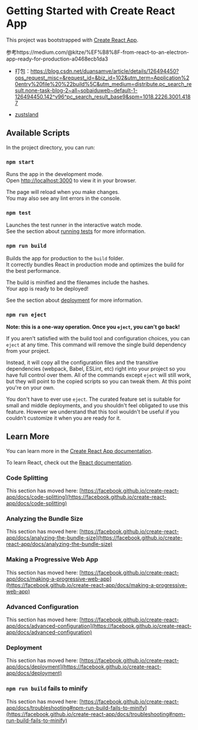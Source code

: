 # Getting Started with Create React App

This project was bootstrapped with [Create React App](https://github.com/facebook/create-react-app).

参考https://medium.com/@kitze/%EF%B8%8F-from-react-to-an-electron-app-ready-for-production-a0468ecb1da3


- 打包：https://blog.csdn.net/duansamve/article/details/126494450?ops_request_misc=&request_id=&biz_id=102&utm_term=Application%20entry%20file%20%22build%5C&utm_medium=distribute.pc_search_result.none-task-blog-2~all~sobaiduweb~default-1-126494450.142^v96^pc_search_result_base9&spm=1018.2226.3001.4187


- [zustsland](https://blog.csdn.net/xrs151/article/details/131682108?ops_request_misc=%257B%2522request%255Fid%2522%253A%2522170383617016800197058749%2522%252C%2522scm%2522%253A%252220140713.130102334..%2522%257D&request_id=170383617016800197058749&biz_id=0&utm_medium=distribute.pc_search_result.none-task-blog-2~all~sobaiduend~default-2-131682108-null-null.142^v99^pc_search_result_base9&utm_term=zustand&spm=1018.2226.3001.4187)
## Available Scripts

In the project directory, you can run:

### `npm start`

Runs the app in the development mode.\
Open [http://localhost:3000](http://localhost:3000) to view it in your browser.

The page will reload when you make changes.\
You may also see any lint errors in the console.

### `npm test`

Launches the test runner in the interactive watch mode.\
See the section about [running tests](https://facebook.github.io/create-react-app/docs/running-tests) for more information.

### `npm run build`

Builds the app for production to the `build` folder.\
It correctly bundles React in production mode and optimizes the build for the best performance.

The build is minified and the filenames include the hashes.\
Your app is ready to be deployed!

See the section about [deployment](https://facebook.github.io/create-react-app/docs/deployment) for more information.

### `npm run eject`

**Note: this is a one-way operation. Once you `eject`, you can't go back!**

If you aren't satisfied with the build tool and configuration choices, you can `eject` at any time. This command will remove the single build dependency from your project.

Instead, it will copy all the configuration files and the transitive dependencies (webpack, Babel, ESLint, etc) right into your project so you have full control over them. All of the commands except `eject` will still work, but they will point to the copied scripts so you can tweak them. At this point you're on your own.

You don't have to ever use `eject`. The curated feature set is suitable for small and middle deployments, and you shouldn't feel obligated to use this feature. However we understand that this tool wouldn't be useful if you couldn't customize it when you are ready for it.

## Learn More

You can learn more in the [Create React App documentation](https://facebook.github.io/create-react-app/docs/getting-started).

To learn React, check out the [React documentation](https://reactjs.org/).

### Code Splitting

This section has moved here: [https://facebook.github.io/create-react-app/docs/code-splitting](https://facebook.github.io/create-react-app/docs/code-splitting)

### Analyzing the Bundle Size

This section has moved here: [https://facebook.github.io/create-react-app/docs/analyzing-the-bundle-size](https://facebook.github.io/create-react-app/docs/analyzing-the-bundle-size)

### Making a Progressive Web App

This section has moved here: [https://facebook.github.io/create-react-app/docs/making-a-progressive-web-app](https://facebook.github.io/create-react-app/docs/making-a-progressive-web-app)

### Advanced Configuration

This section has moved here: [https://facebook.github.io/create-react-app/docs/advanced-configuration](https://facebook.github.io/create-react-app/docs/advanced-configuration)

### Deployment

This section has moved here: [https://facebook.github.io/create-react-app/docs/deployment](https://facebook.github.io/create-react-app/docs/deployment)

### `npm run build` fails to minify

This section has moved here: [https://facebook.github.io/create-react-app/docs/troubleshooting#npm-run-build-fails-to-minify](https://facebook.github.io/create-react-app/docs/troubleshooting#npm-run-build-fails-to-minify)
